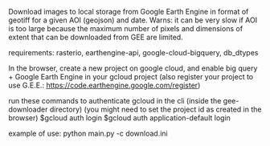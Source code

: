 Download images to local storage from Google Earth Engine in format of geotiff for a given AOI (geojson) and date.
Warns: it can be very slow if AOI is too large because the maximum number of pixels and dimensions of extent that can be downloaded from
GEE are limited.

requirements:
rasterio, earthengine-api, google-cloud-bigquery, db_dtypes

In the browser, create a new project on google cloud, and enable big query + Google Earth Engine in your gcloud project 
(also register your project to use G.E.E.: https://code.earthengine.google.com/register)

run these commands to authenticate gcloud in the cli (inside the gee-downloader directory)
(you might need to set the project id as created in the browser)
$gcloud auth login
$gcloud auth application-default login


example of use:
python main.py -c download.ini
